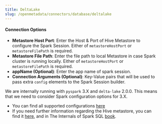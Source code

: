 ```yaml
---
title: DeltaLake
slug: /openmetadata/connectors/database/deltalake
---
```


<ConnectorIntro connector="DeltaLake" hasDBT="true" />

<Requirements />

<MetadataIngestionService connector="DeltaLake"/>

<h4>Connection Options</h4>

- **Metastore Host Port**: Enter the Host & Port of Hive Metastore to configure the Spark Session. Either of `metastoreHostPort` or `metastoreFilePath` is required.
- **Metastore File Path**: Enter the file path to local Metastore in case Spark cluster is running locally. Either of `metastoreHostPort` or `metastoreFilePath` is required.
- **appName (Optional)**: Enter the app name of spark session.
- **Connection Arguments (Optional)**: Key-Value pairs that will be used to pass extra `config` elements to the Spark Session builder.

We are internally running with `pyspark` 3.X and `delta-lake` 2.0.0. This means that we need to consider Spark configuration options for 3.X.

- You can find all supported configurations [here](https://spark.apache.org/docs/latest/configuration.html)
- If you need further information regarding the Hive metastore, you can find it [here](https://spark.apache.org/docs/3.0.0-preview/sql-data-sources-hive-tables.html),
  and in The Internals of Spark SQL [book](https://jaceklaskowski.gitbooks.io/mastering-spark-sql/content/spark-sql-hive-metastore.html).

<DatabaseIngestionConfig />


<IngestionScheduleAndDeploy />

<ConnectorOutro connector="DeltaLake" hasDBT="true" />
